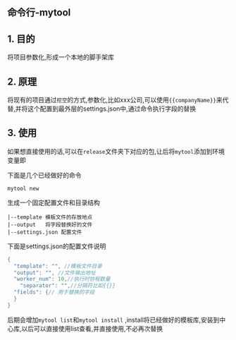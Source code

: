 ## 命令行-mytool

## 1. 目的

将项目参数化,形成一个本地的脚手架库

## 2. 原理

将现有的项目通过`挖空`的方式,参数化,比如xxx公司,可以使用`{{companyName}}`来代替,并将这个配置到最外层的settings.json中,通过命令执行字段的替换

## 3. 使用

如果想直接使用的话,可以在`release`文件夹下对应的包,让后将`mytool`添加到环境变量即

下面是几个已经做好的命令

```shell
mytool new
```

生成一个固定配置文件和目录结构

```shell
|--template 模板文件的存放地点
|--output   将字段替换好的文件
|--settings.json 配置文件
```

下面是settings.json的配置文件说明

```go
{
  "template": "", //模板文件目录
  "output": "", //文件输出地址
  "worker_num": 10,//执行时协程数量
    "separator": "",//分隔符比如{{}}
  "fields": {// 用于替换的字段
  }
}
```

后期会增加`mytool list`和`mytool install` ,install将已经做好的模板库,安装到中心库,以后可以直接使用list查看,并直接使用,不必再次替换